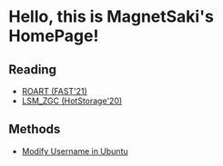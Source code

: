 # Hello, this is MagnetSaki's HomePage!

## Reading

- [ROART (FAST'21)](./2021-04-14-ROART.md)
- [LSM_ZGC (HotStorage'20)](./2021-06-07-LSM_ZGC.md)


## Methods

- [Modify Username in Ubuntu](./2021-06-07-Modify_Username.md)